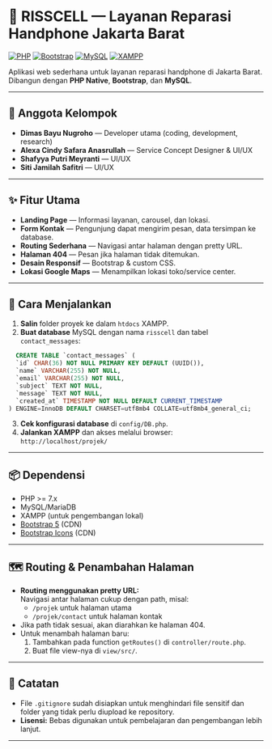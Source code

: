 # 📱 RISSCELL — Layanan Reparasi Handphone Jakarta Barat

[![PHP](https://img.shields.io/badge/PHP-8%2B-blue?logo=php)](https://www.php.net/releases/8.0/en.php) [![Bootstrap](https://img.shields.io/badge/Bootstrap-5-blueviolet?logo=bootstrap)](https://getbootstrap.com/) [![MySQL](https://img.shields.io/badge/MySQL-Database-orange?logo=mysql)](https://www.mysql.com/) [![XAMPP](https://img.shields.io/badge/XAMPP-Server-orange?logo=apache)](https://www.apachefriends.org/)

Aplikasi web sederhana untuk layanan reparasi handphone di Jakarta Barat. Dibangun dengan **PHP Native**, **Bootstrap**, dan **MySQL**.

---

## 👥 Anggota Kelompok

- **Dimas Bayu Nugroho** — Developer utama (coding, development, research)
- **Alexa Cindy Safara Anasrullah** — Service Concept Designer & UI/UX
- **Shafyya Putri Meyranti** — UI/UX
- **Siti Jamilah Safitri** — UI/UX

---

## ✨ Fitur Utama

- **Landing Page** — Informasi layanan, carousel, dan lokasi.
- **Form Kontak** — Pengunjung dapat mengirim pesan, data tersimpan ke database.
- **Routing Sederhana** — Navigasi antar halaman dengan pretty URL.
- **Halaman 404** — Pesan jika halaman tidak ditemukan.
- **Desain Responsif** — Bootstrap & custom CSS.
- **Lokasi Google Maps** — Menampilkan lokasi toko/service center.

---

## 🚀 Cara Menjalankan

1. **Salin** folder proyek ke dalam `htdocs` XAMPP.
2. **Buat database** MySQL dengan nama `risscell` dan tabel `contact_messages`:
  ```sql
    CREATE TABLE `contact_messages` (
    `id` CHAR(36) NOT NULL PRIMARY KEY DEFAULT (UUID()),
    `name` VARCHAR(255) NOT NULL,
    `email` VARCHAR(255) NOT NULL,
    `subject` TEXT NOT NULL,
    `message` TEXT NOT NULL,
    `created_at` TIMESTAMP NOT NULL DEFAULT CURRENT_TIMESTAMP
  ) ENGINE=InnoDB DEFAULT CHARSET=utf8mb4 COLLATE=utf8mb4_general_ci;
  ```
3. **Cek konfigurasi database** di `config/DB.php`.
4. **Jalankan XAMPP** dan akses melalui browser:  
   `http://localhost/projek/`

---

## 📦 Dependensi

- PHP >= 7.x
- MySQL/MariaDB
- XAMPP (untuk pengembangan lokal)
- [Bootstrap 5](https://getbootstrap.com/) (CDN)
- [Bootstrap Icons](https://icons.getbootstrap.com/) (CDN)

---

## 🗺️ Routing & Penambahan Halaman

- **Routing menggunakan pretty URL:**  
  Navigasi antar halaman cukup dengan path, misal:
  - `/projek` untuk halaman utama  
  - `/projek/contact` untuk halaman kontak  
- Jika path tidak sesuai, akan diarahkan ke halaman 404.
- Untuk menambah halaman baru:
  1. Tambahkan pada function `getRoutes()` di `controller/route.php`.
  2. Buat file view-nya di `view/src/`.

---

## 📝 Catatan

- File `.gitignore` sudah disiapkan untuk menghindari file sensitif dan folder yang tidak perlu diupload ke repository.
- **Lisensi:** Bebas digunakan untuk pembelajaran dan pengembangan lebih lanjut.

---